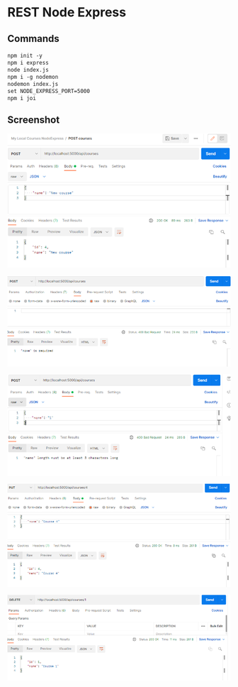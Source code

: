 # REST Node Express

## Commands

```dos
npm init -y
npm i express
node index.js
npm i -g nodemon
nodemon index.js
set NODE_EXPRESS_PORT=5000
npm i joi
```

## Screenshot

![](images/01.png)

![](images/02.png)

![](images/03.png)

![](images/04.png)

![](images/05.png)
